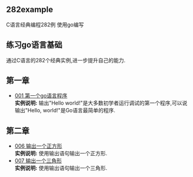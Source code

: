 ## 282example
C语言经典编程282例 使用go编写
## 练习go语言基础
通过C语言的282个经典实例,进一步提升自己的能力.
## 第一章
* [001 第一个go语言程序](https://github.com/CodyGuo/282example/blob/master/1chapter/001/main.go "Hello, world!")</br>
  <B>实例说明:</B> 输出"Hello world!"是大多数初学者运行调试的第一个程序,可以说输出"Hello, world!"是Go语言最简单的程序.</br>
## 第二章
* [006 输出一个正方形](https://github.com/CodyGuo/282example/blob/master/2chapter/006/main.go "正方形")</br>
  <B>实例说明:</B> 使用输出语句输出一个正方形.
* [007 输出一个三角形](https://github.com/CodyGuo/282example/blob/master/2chapter/007/main.go "长方形")</br>
  <B>实例说明:</B> 使用输出语句输出一个三角形.


